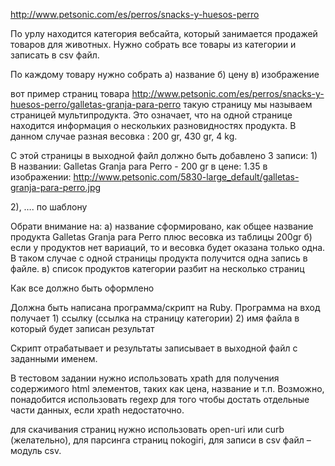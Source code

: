 http://www.petsonic.com/es/perros/snacks-y-huesos-perro
 
По урлу находится категория вебсайта, который занимается продажей товаров для животных.
Нужно собрать все товары из категории и записать в csv файл.
 
По каждому товару нужно собрать
а) название
б) цену
в) изображение
 
вот пример страниц товара
http://www.petsonic.com/es/perros/snacks-y-huesos-perro/galletas-granja-para-perro
такую страницу мы называем страницей мультипродукта. Это означает, что на одной странице находится информация о нескольких разновидностях продукта. В данном случае разная весовка : 200 gr, 430 gr, 4 kg.
 
С этой страницы в выходной файл должно быть добавлено 3 записи:
1)
В названии: Galletas Granja para Perro -  200 gr
в цене: 1.35​
в изображении: http://www.petsonic.com/5830-large_default/galletas-granja-para-perro.jpg
 
2), …. по шаблону
 
Обрати внимание на:
а) название сформировано, как общее название продукта Galletas Granja para Perro плюс весовка из таблицы 200gr
б) если у продуктов нет вариаций, то и весовка будет оказана только одна. В таком случае с одной страницы продукта получится одна запись в файле.
в) список продуктов категории разбит на несколько страниц
 
 
 
 
Как все должно быть оформлено
 
Должна быть написана программа/скрипт на Ruby. Программа на вход получает 1) ссылку (ссылка на страницу категории) 2) имя файла в который будет записан результат
 
Скрипт отрабатывает и результаты записывает в выходной файл с заданными именем.
 
В тестовом задании нужно использовать xpath для получения содержимого html элементов, таких как цена, название и т.п. Возможно, понадобится использовать regexp для того чтобы достать отдельные части данных, если xpath недостаточно.
 
для скачивания страниц нужно использовать open-uri или curb (желательно), для парсинга страниц nokogiri, для записи в csv файл – модуль csv.